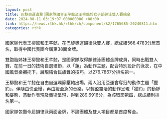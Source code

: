 ```yaml
---
layout: post
title: 巴黎奧運直擊│國家隊組合王芊懿及王柳懿於女子韻律泳雙人賽摘金
date: 2024-08-11 03:19:07.000000000 +08:00
link: https://news.rthk.hk/rthk/ch/component/k2/1765685-20240811.htm
categories: rthk
---
```


國家隊代表王柳懿和王芊懿，在巴黎奧運韻律泳雙人賽，總成績566.4783分居首名，取得中國代表團今屆第38面金牌。

雙胞胎姊妹王柳懿和王芊懿，是國家隊取得韻律泳團體金牌成員，同時出戰雙人賽，在前一日的技術自選環節，以「蓮」為動作主題，配合特別設計的泳衣，在中國風音樂襯托下，展現結合民族舞的技巧，以276.7867分排名第一。

王柳懿和王芊懿在自由自選環節壓軸出場，兩人沿用亞運會奪冠的動作主題「獵豹」，伴隨由快至慢，再由緩至急的音樂，以輕盈靈活的動作呈現「獵豹」的動靜和姿態，憑動作表現及藝術呈現，得到289.6916分，為該環節第四，總成績則排名第一。

國家隊包攬今屆韻律泳兩面金牌，不論團體及雙人項目都是首度奪金。
